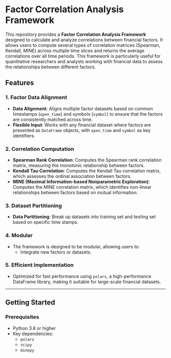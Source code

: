 # Factor Correlation Analysis Framework

This repository provides a **Factor Correlation Analysis Framework** designed to calculate and analyze correlations between financial factors. It allows users to compute several types of correlation matrices (Spearman, Kendall, MINE) across multiple time slices and returns the average correlations over all time periods. This framework is particularly useful for quantitative researchers and analysts working with financial data to assess the relationships between different factors.

## Features

### 1. **Factor Data Alignment**
- **Data Alignment**: Aligns multiple factor datasets based on common timestamps (`open_time`) and symbols (`symbol`) to ensure that the factors are consistently matched across time.
- **Flexible Input**: Works with any financial dataset where factors are presented as `DataFrame` objects, with `open_time` and `symbol` as key identifiers.

### 2. **Correlation Computation**
- **Spearman Rank Correlation**: Computes the Spearman rank correlation matrix, measuring the monotonic relationship between factors.
- **Kendall Tau Correlation**: Computes the Kendall Tau correlation matrix, which assesses the ordinal association between factors.
- **MINE (Maximal Information-based Nonparametric Exploration)**: Computes the MINE correlation matrix, which identifies non-linear relationships between factors based on mutual information.

### 3. **Dataset Partitioning**
- **Data Partitioning**: Break up datasets into training set and testing set based on specific time stamps.
  
### 4. **Modular**
- The framework is designed to be modular, allowing users to:
  - Integrate new factors or datasets.

### 5. **Efficient Implementation**
- Optimized for fast performance using `polars`, a high-performance DataFrame library, making it suitable for large-scale financial datasets.

---

## Getting Started

### Prerequisites

- Python 3.8 or higher
- Key dependencies:
  - `polars`
  - `scipy`
  - `minepy`

